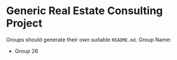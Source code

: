 # Generic Real Estate Consulting Project
Groups should generate their own suitable `README.md`.
Group Name:  
- Group 26
